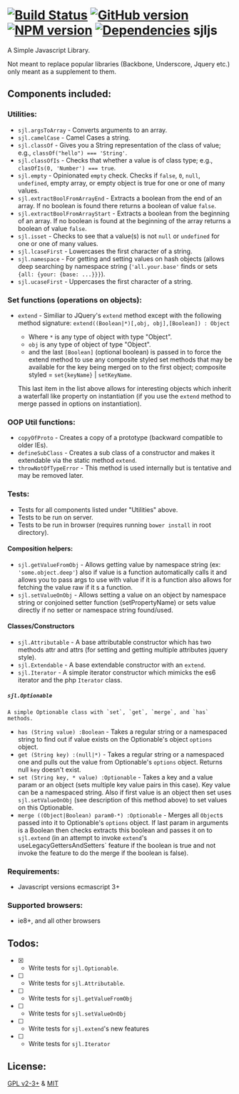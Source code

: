 [![Build Status](https://travis-ci.org/elycruz/sjljs.png)](https://travis-ci.org/elycruz/sjljs) [![GitHub version](https://badge.fury.io/gh/elycruz%2Fsjljs.svg)](http://badge.fury.io/gh/elycruz%2Fsjljs) 
[![NPM version](https://badge.fury.io/js/sjljs.svg)](http://badge.fury.io/js/sjljs)
[![Dependencies](https://david-dm.org/elycruz/sjljs.png)](https://david-dm.org/elycruz/sjljs)
sjljs
=====

A Simple Javascript Library.

Not meant to replace popular libraries (Backbone, Underscore, Jquery etc.)
only meant as a supplement to them.

## Components included:

### Utilities:
- `sjl.argsToArray` - Converts arguments to an array.
- `sjl.camelCase` - Camel Cases a string.
- `sjl.classOf` - Gives you a String representation of the class of value;  e.g., `classOf("hello") === 'String'`.
- `sjl.classOfIs` - Checks that whether a value is of class type;  e.g., `clasOfIs(0, 'Number') === true`.
- `sjl.empty` - Opinionated `empty` check.  Checks if `false`, `0`, `null`, `undefined`, empty array, or empty object is true for one or one of many values.
- `sjl.extractBoolFromArrayEnd` - Extracts a boolean from the end of an array.  If no boolean is found there returns a boolean of value `false`.
- `sjl.extractBoolFromArrayStart` - Extracts a boolean from the beginning of an array.  If no boolean is found at the beginning of the array returns a boolean of value `false`.
- `sjl.isset` - Checks to see that a value(s) is not `null` or `undefined` for one or one of many values.
- `sjl.lcaseFirst` - Lowercases the first character of a string.
- `sjl.namespace` - For getting and setting values on hash objects (allows deep searching by namespace string (`'all.your.base'` finds or sets `{all: {your: {base: ...}}}`).
- `sjl.ucaseFirst` - Uppercases the first character of a string.

### Set functions (operations on objects):
- `extend` - Similiar to JQuery's `extend` method except with the following method signature:
`extend((Boolean|*)[,obj, obj],[Boolean]) : Object`
    - Where `*` is any type of object with type "Object".
    - `obj` is any type of object of type "Object".
    - and the last `[Boolean]` (optional boolean) is passed in to force
    the extend method to use any composite styled set methods that may be available
    for the key being merged on to the first object;  composite styled = `set{keyName}` | `setKeyName`.

    This last item in the list above allows for interesting objects which inherit a waterfall
    like property on instantiation (if you use the `extend` method to merge passed in options on instantiation).

### OOP Util functions:
- `copyOfProto` - Creates a copy of a prototype (backward compatible to older IEs).
- `defineSubClass` - Creates a sub class of a constructor and makes it extendable via the static method `extend`.
- `throwNotOfTypeError` - This method is used internally but is tentative and may be removed later.

### Tests:
- Tests for all components listed under "Utilities" above.
- Tests to be run on server.
- Tests to be run in browser (requires running `bower install` in root directory).

#### Composition helpers:
- `sjl.getValueFromObj` - Allows getting value by namespace string (ex: `'some.object.deep'`) 
also if value is a function automatically calls it and allows you to pass args to use with value if it is 
a function also allows for fetching the value raw if it s a function.
- `sjl.setValueOnObj` - Allows setting a value on an object by namespace string or conjoined setter 
function (setPropertyName) or sets value directly if no setter or namespace string found/used.

#### Classes/Constructors
- `sjl.Attributable` - A base attributable constructor which has two methods attr and attrs (for setting and getting multiple attributes jquery style).
- `sjl.Extendable` - A base extendable constructor with an `extend`.
- `sjl.Iterator` - A simple iterator constructor which mimicks the es6 iterator and the php `Iterator` class.

##### `sjl.Optionable`

    A simple Optionable class with `set`, `get`, `merge`, and `has` methods.

 - `has (String value) :Boolean`  - Takes a regular string or a namespaced string to find out if value exists on the Optionable's object `options` object.
 - `get (String key) :(null|*)`  - Takes a regular string or a namespaced one and pulls out the value from Optionable's `options` object.  Returns null `key` doesn't exist.
 - `set (String key, * value) :Optionable`  - Takes a key and a value param or an object (sets multiple key value pairs in this case).  Key value can be a namespaced string.
    Also if first value is an object then set uses `sjl.setValueOnObj` (see description of this method above) to set values on this Optionable.
 - `merge ((Object|Boolean) param0-*) :Optionable` - Merges all `Object`s passed into it to Optionable's `options` object.  If last param in arguments is a Boolean
 then checks extracts this boolean and passes it on to `sjl.extend` (in an attempt to invoke `extend`'s useLegacyGettersAndSetters` feature if the boolean is true and not invoke the feature to do the merge if the boolean is false).

### Requirements:
- Javascript versions ecmascript 3+

### Supported browsers:
- ie8+, and all other browsers

## Todos:
- [X] - Write tests for `sjl.Optionable`.
- [ ] - Write tests for `sjl.Attributable`.
- [ ] - Write tests for `sjl.getValueFromObj`
- [ ] - Write tests for `sjl.setValueOnObj`
- [ ] - Write tests for `sjl.extend`'s new features
- [ ] - Write tests for `sjl.Iterator`

## License:
[GPL v2-3+](http://www.gnu.org/licenses/gpl-2.0.html "http://www.gnu.org/licenses/gpl-2.0.html") & [MIT](http://opensource.org/licenses/MIT "http://opensource.org/licenses/MIT")
